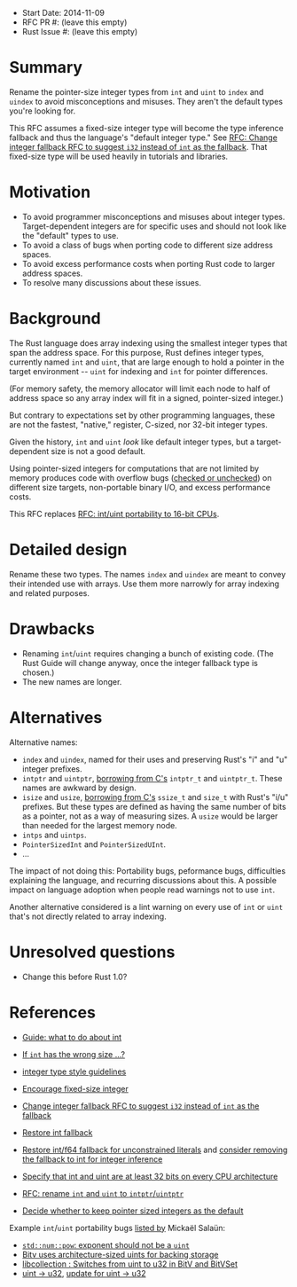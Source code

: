 - Start Date: 2014-11-09
- RFC PR #: (leave this empty)
- Rust Issue #: (leave this empty)

# Summary

Rename the pointer-size integer types from `int` and `uint` to `index` and `uindex` to avoid misconceptions and misuses. They aren't the default types you're looking for.

This RFC assumes a fixed-size integer type will become the type inference fallback and thus the language's "default integer type." See [RFC: Change integer fallback RFC to suggest `i32` instead of `int` as the fallback](https://github.com/rust-lang/rfcs/pull/452). That fixed-size type will be used heavily in tutorials and libraries.


# Motivation

  - To avoid programmer misconceptions and misuses about integer types. Target-dependent integers are for specific uses and should not look like the "default" types to use.
  - To avoid a class of bugs when porting code to different size address spaces.
  - To avoid excess performance costs when porting Rust code to larger address spaces.
  - To resolve many discussions about these issues.


# Background

The Rust language does array indexing using the smallest integer types that span the address space. For this purpose, Rust defines integer types, currently named `int` and `uint`, that are large enough to hold a pointer in the target environment -- `uint` for indexing and `int` for pointer differences.

(For memory safety, the memory allocator will limit each node to half of address space so any array index will fit in a signed, pointer-sized integer.)

But contrary to expectations set by other programming languages, these are not the fastest, "native," register, C-sized, nor 32-bit integer types.

Given the history, `int` and `uint` _look_ like default integer types, but a target-dependent size is not a good default.

Using pointer-sized integers for computations that are not limited by memory produces code with overflow bugs ([checked or unchecked](https://github.com/rust-lang/rfcs/pull/146)) on different size targets, non-portable binary I/O, and excess performance costs.

This RFC replaces [RFC: int/uint portability to 16-bit CPUs](https://github.com/rust-lang/rfcs/pull/161).


# Detailed design

Rename these two types. The names `index` and `uindex` are meant to convey their intended use with arrays. Use them more narrowly for array indexing and related purposes.


# Drawbacks

  - Renaming `int`/`uint` requires changing a bunch of existing code. (The Rust Guide will change anyway, once the integer fallback type is chosen.)
  - The new names are longer.


# Alternatives

Alternative names:

  - `index` and `uindex`, named for their uses and preserving Rust's "i" and "u" integer prefixes.
  - `intptr` and `uintptr`, [borrowing from C's](http://en.cppreference.com/w/cpp/types/integer) `intptr_t` and `uintptr_t`. These names are awkward by design.
  - `isize` and `usize`, [borrowing from C's](http://en.cppreference.com/w/cpp/types/integer) `ssize_t` and `size_t` with Rust's "i/u" prefixes. But these types are defined as having the same number of bits as a pointer, not as a way of measuring sizes. A `usize` would be larger than needed for the largest memory node.
  - `intps` and `uintps`.
  - `PointerSizedInt` and `PointerSizedUInt`.
  - ...

The impact of not doing this: Portability bugs, peformance bugs, difficulties explaining the language, and recurring discussions about this. A possible impact on language adoption when people read warnings not to use `int`.

Another alternative considered is a lint warning on every use of `int` or `uint` that's not directly related to array indexing.


# Unresolved questions

  - Change this before Rust 1.0?


# References

  - [Guide: what to do about int](https://github.com/rust-lang/rust/issues/15526)
  - [If `int` has the wrong size …?](http://discuss.rust-lang.org/t/if-int-has-the-wrong-size/454)
  - [integer type style guidelines](https://github.com/rust-lang/rust-guidelines/issues/24)
  - [Encourage fixed-size integer](https://github.com/rust-lang/rust/issues/16446)

  - [Change integer fallback RFC to suggest `i32` instead of `int` as the fallback](https://github.com/rust-lang/rfcs/pull/452)
  - [Restore int fallback](https://github.com/rust-lang/rust/issues/16968)
  - [Restore int/f64 fallback for unconstrained literals](https://github.com/rust-lang/rfcs/pull/212) and [consider removing the fallback to int for integer inference](https://github.com/rust-lang/rust/issues/6023)
  - [Specify that int and uint are at least 32 bits on every CPU architecture](https://github.com/rust-lang/rust/issues/14758)
  - [RFC: rename `int` and `uint` to `intptr`/`uintptr`](https://github.com/rust-lang/rust/issues/9940)
  - [Decide whether to keep pointer sized integers as the default](https://github.com/rust-lang/rust/issues/11831)

Example `int`/`uint` portability bugs [listed by](https://github.com/rust-lang/rust/issues/16446#issuecomment-59621753) Mickaël Salaün:

  - [`std::num::pow`: exponent should not be a `uint`](https://github.com/rust-lang/rust/issues/16755)
  - [Bitv uses architecture-sized uints for backing storage](https://github.com/rust-lang/rust/issues/16736)
  - [libcollection : Switches from uint to u32 in BitV and BitVSet](https://github.com/rust-lang/rust/pull/18018)
  - [uint -> u32](https://github.com/dwrensha/capnproto-rust/commit/87ab4ee0fc03939ef2a186274395c8c69cb6689c), [update for uint -> u32](https://github.com/dwrensha/capnp-rpc-rust/commit/b2e0c953f60b389afd884264ea53cdec7f4de7b3)

